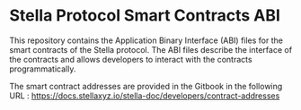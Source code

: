 # Stella Protocol Smart Contracts ABI
This repository contains the Application Binary Interface (ABI) files for the smart contracts of the Stella protocol. The ABI files describe the interface of the contracts and allows developers to interact with the contracts programmatically.

The smart contract addresses are provided in the Gitbook in the following URL : https://docs.stellaxyz.io/stella-doc/developers/contract-addresses
